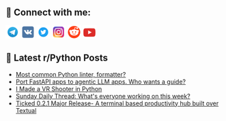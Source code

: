 ## 🔎 Connect with me:
[<img src="https://github.com/bullbesh/bullbesh/blob/main/images/Telegram.png" width="32" height="32" />](https://t.me/bullbesh)
[<img src="https://github.com/bullbesh/bullbesh/blob/main/images/VK.png" width="32" height="32" />](https://vk.com/bullbesh)
[<img src="https://github.com/bullbesh/bullbesh/blob/main/images/Twitter.png" width="32" height="32" />](https://twitter.com/bullbesh1)
[<img src="https://github.com/bullbesh/bullbesh/blob/main/images/Instagram.png" width="32" height="32" />](https://www.instagram.com/bullbesh)
[<img src="https://github.com/bullbesh/bullbesh/blob/main/images/Reddit.png" width="32" height="32" />](https://www.reddit.com/user/bullbesh)
[<img src="https://github.com/bullbesh/bullbesh/blob/main/images/YouTube.png" width="32" height="32" />](https://www.youtube.com/channel/UCtfjRs6uzgq5mfm8S06WTcg)

## 📕 Latest r/Python Posts
<!-- BLOG-POST-LIST:START -->
- [Most common Python linter, formatter?](https://www.reddit.com/r/Python/comments/1i4t28v/most_common_python_linter_formatter/)
- [Port FastAPI apps to agentic LLM apps. Who wants a guide?](https://www.reddit.com/r/Python/comments/1i4p8s1/port_fastapi_apps_to_agentic_llm_apps_who_wants_a/)
- [I Made a VR Shooter in Python](https://www.reddit.com/r/Python/comments/1i4o1g2/i_made_a_vr_shooter_in_python/)
- [Sunday Daily Thread: What&#39;s everyone working on this week?](https://www.reddit.com/r/Python/comments/1i4l38y/sunday_daily_thread_whats_everyone_working_on/)
- [Ticked 0.2.1 Major Release- A terminal based productivity hub built over Textual](https://www.reddit.com/r/Python/comments/1i4dq4w/ticked_021_major_release_a_terminal_based/)
<!-- BLOG-POST-LIST:END -->
